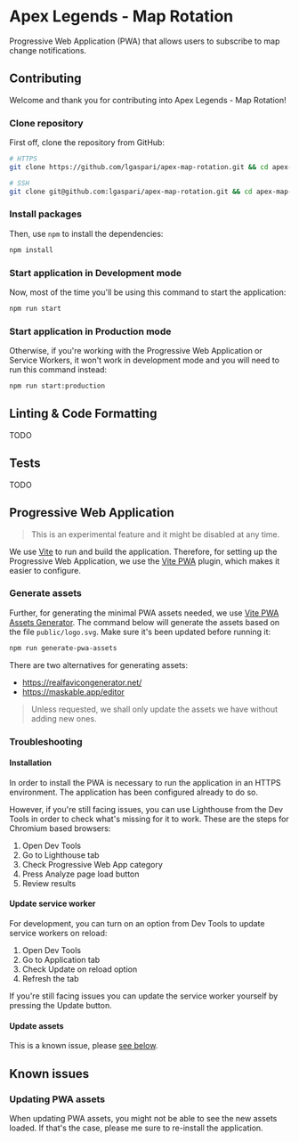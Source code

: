 # Apex Legends - Map Rotation

Progressive Web Application (PWA) that allows users to subscribe to map change notifications.

## Contributing

Welcome and thank you for contributing into Apex Legends - Map Rotation!

### Clone repository

First off, clone the repository from GitHub:

```bash
# HTTPS
git clone https://github.com/lgaspari/apex-map-rotation.git && cd apex-map-rotation

# SSH
git clone git@github.com:lgaspari/apex-map-rotation.git && cd apex-map-rotation
```

### Install packages

Then, use `npm` to install the dependencies:

```bash
npm install
```

### Start application in Development mode

Now, most of the time you'll be using this command to start the application:

```bash
npm run start
```

### Start application in Production mode

Otherwise, if you're working with the Progressive Web Application or Service Workers, it won't work in development mode and you will need to run this command instead:

```bash
npm run start:production
```

## Linting & Code Formatting

TODO

## Tests

TODO

## Progressive Web Application

> This is an experimental feature and it might be disabled at any time.

We use [Vite](https://vitejs.dev/) to run and build the application. Therefore, for setting up the Progressive Web Application, we use the [Vite PWA](https://vite-pwa-org.netlify.app/) plugin, which makes it easier to configure.

### Generate assets

Further, for generating the minimal PWA assets needed, we use [Vite PWA Assets Generator](https://vite-pwa-org.netlify.app/assets-generator/). The command below will generate the assets based on the file `public/logo.svg`. Make sure it's been updated before running it:

```bash
npm run generate-pwa-assets
```

There are two alternatives for generating assets:
- https://realfavicongenerator.net/
- https://maskable.app/editor

> Unless requested, we shall only update the assets we have without adding new ones.

### Troubleshooting

#### Installation

In order to install the PWA is necessary to run the application in an HTTPS environment. The application has been configured already to do so.

However, if you're still facing issues, you can use Lighthouse from the Dev Tools in order to check what's missing for it to work. These are the steps for Chromium based browsers:

1. Open Dev Tools
2. Go to Lighthouse tab
3. Check Progressive Web App category
4. Press Analyze page load button
5. Review results

#### Update service worker

For development, you can turn on an option from Dev Tools to update service workers on reload:

1. Open Dev Tools
2. Go to Application tab
3. Check Update on reload option
4. Refresh the tab

If you're still facing issues you can update the service worker yourself by pressing the Update button.

#### Update assets

This is a known issue, please [see below](#updating-pwa-assets).

## Known issues

### Updating PWA assets

When updating PWA assets, you might not be able to see the new assets loaded. If that's the case, please me sure to re-install the application.
